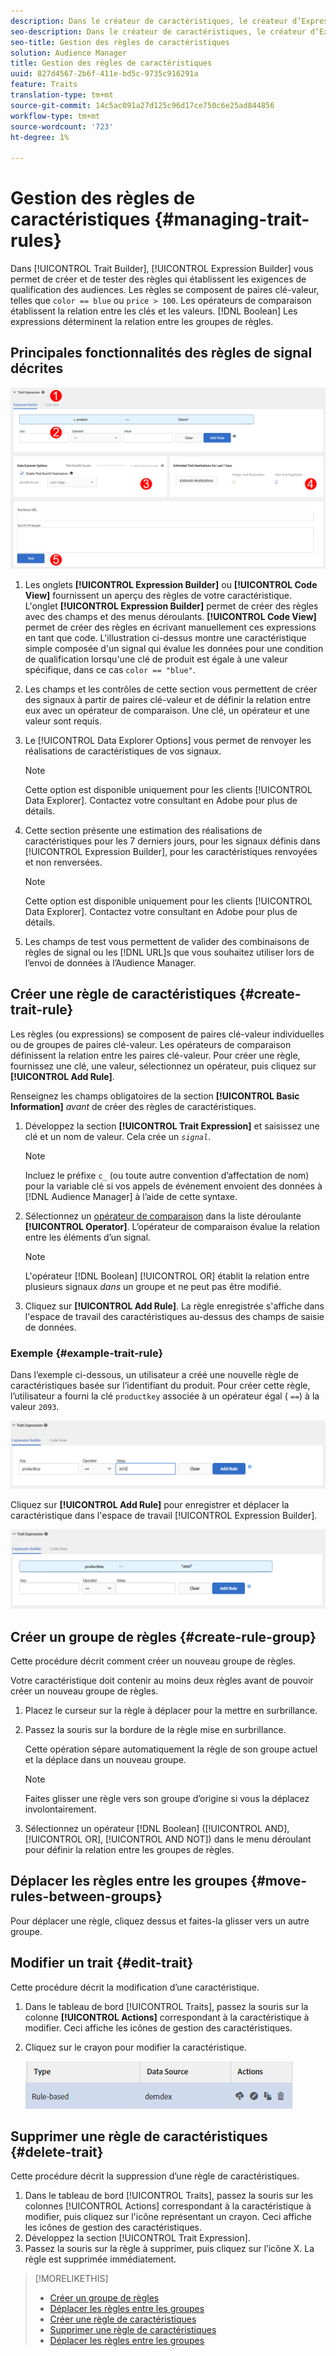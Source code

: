 ```yaml
---
description: Dans le créateur de caractéristiques, le créateur d’Expressions vous permet de créer et de tester des règles qui définissent les exigences de qualification des audiences. Les règles se composent de paires clé-valeur telles que "color == blue" ou "price > 100". Les opérateurs de comparaison établissent la relation entre les clés et les valeurs. Les expressions booléennes déterminent la relation entre les groupes de règles.
seo-description: Dans le créateur de caractéristiques, le créateur d’Expressions vous permet de créer et de tester des règles qui définissent les exigences de qualification des audiences. Les règles se composent de paires clé-valeur telles que "color == blue" ou "price > 100". Les opérateurs de comparaison établissent la relation entre les clés et les valeurs. Les expressions booléennes déterminent la relation entre les groupes de règles.
seo-title: Gestion des règles de caractéristiques
solution: Audience Manager
title: Gestion des règles de caractéristiques
uuid: 827d4567-2b6f-411e-bd5c-9735c916291a
feature: Traits
translation-type: tm+mt
source-git-commit: 14c5ac091a27d125c96d17ce750c6e25ad844856
workflow-type: tm+mt
source-wordcount: '723'
ht-degree: 1%

---
```



# Gestion des règles de caractéristiques {#managing-trait-rules}

Dans [!UICONTROL Trait Builder], [!UICONTROL Expression Builder] vous permet de créer et de tester des règles qui établissent les exigences de qualification des audiences. Les règles se composent de paires clé-valeur, telles que `color == blue` ou `price > 100`. Les opérateurs de comparaison établissent la relation entre les clés et les valeurs. [!DNL Boolean] Les expressions déterminent la relation entre les groupes de règles.

<!-- c_tb_rules.xml -->

## Principales fonctionnalités des règles de signal décrites

![](assets/manage-trait-rules.png)

1. Les onglets **[!UICONTROL Expression Builder]** ou **[!UICONTROL Code View]** fournissent un aperçu des règles de votre caractéristique. L&#39;onglet **[!UICONTROL Expression Builder]** permet de créer des règles avec des champs et des menus déroulants. **[!UICONTROL Code View]** permet de créer des règles en écrivant manuellement ces expressions en tant que code. L&#39;illustration ci-dessus montre une caractéristique simple composée d&#39;un signal qui évalue les données pour une condition de qualification lorsqu&#39;une clé de produit est égale à une valeur spécifique, dans ce cas `color == "blue"`.

1. Les champs et les contrôles de cette section vous permettent de créer des signaux à partir de paires clé-valeur et de définir la relation entre eux avec un opérateur de comparaison. Une clé, un opérateur et une valeur sont requis.
1. Le [!UICONTROL Data Explorer Options] vous permet de renvoyer les réalisations de caractéristiques de vos signaux.

   >[!NOTE]
   >
   >Cette option est disponible uniquement pour les clients [!UICONTROL Data Explorer]. Contactez votre consultant en Adobe pour plus de détails.

1. Cette section présente une estimation des réalisations de caractéristiques pour les 7 derniers jours, pour les signaux définis dans [!UICONTROL Expression Builder], pour les caractéristiques renvoyées et non renversées.

   >[!NOTE]
   >
   >Cette option est disponible uniquement pour les clients [!UICONTROL Data Explorer]. Contactez votre consultant en Adobe pour plus de détails.

1. Les champs de test vous permettent de valider des combinaisons de règles de signal ou les [!DNL URL]s que vous souhaitez utiliser lors de l’envoi de données à l’Audience Manager.

## Créer une règle de caractéristiques {#create-trait-rule}

Les règles (ou expressions) se composent de paires clé-valeur individuelles ou de groupes de paires clé-valeur. Les opérateurs de comparaison définissent la relation entre les paires clé-valeur. Pour créer une règle, fournissez une clé, une valeur, sélectionnez un opérateur, puis cliquez sur **[!UICONTROL Add Rule]**.

<!-- t_tb_create_rules.xml -->

Renseignez les champs obligatoires de la section **[!UICONTROL Basic Information]** *avant* de créer des règles de caractéristiques.

1. Développez la section **[!UICONTROL Trait Expression]** et saisissez une clé et un nom de valeur. Cela crée un *`signal`*.

   >[!NOTE]
   >
   >Incluez le préfixe `c_` (ou toute autre convention d’affectation de nom) pour la variable clé si vos appels de événement envoient des données à [!DNL Audience Manager] à l’aide de cette syntaxe.

1. Sélectionnez un [opérateur de comparaison](../../features/traits/trait-comparison-operators.md) dans la liste déroulante **[!UICONTROL Operator]**. L’opérateur de comparaison évalue la relation entre les éléments d’un signal.

   >[!NOTE]
   >
   >L&#39;opérateur [!DNL Boolean] [!UICONTROL OR] établit la relation entre plusieurs signaux *dans* un groupe et ne peut pas être modifié.

1. Cliquez sur **[!UICONTROL Add Rule]**. La règle enregistrée s&#39;affiche dans l&#39;espace de travail des caractéristiques au-dessus des champs de saisie de données.

### Exemple {#example-trait-rule}

Dans l’exemple ci-dessous, un utilisateur a créé une nouvelle règle de caractéristiques basée sur l’identifiant du produit. Pour créer cette règle, l’utilisateur a fourni la clé `productkey` associée à un opérateur égal ( `==`) à la valeur `2093`.

![](assets/tb_sample_rule1.png)

Cliquez sur **[!UICONTROL Add Rule]** pour enregistrer et déplacer la caractéristique dans l&#39;espace de travail [!UICONTROL Expression Builder].

![](assets/tb_sample_rule2.png)

## Créer un groupe de règles {#create-rule-group}

Cette procédure décrit comment créer un nouveau groupe de règles.

<!-- t_tb_new_rule_group.xml -->

Votre caractéristique doit contenir au moins deux règles avant de pouvoir créer un nouveau groupe de règles.

1. Placez le curseur sur la règle à déplacer pour la mettre en surbrillance.
1. Passez la souris sur la bordure de la règle mise en surbrillance.

   Cette opération sépare automatiquement la règle de son groupe actuel et la déplace dans un nouveau groupe.

   >[!NOTE]
   >
   >Faites glisser une règle vers son groupe d’origine si vous la déplacez involontairement.

1. Sélectionnez un opérateur [!DNL Boolean] ([!UICONTROL AND], [!UICONTROL OR], [!UICONTROL AND NOT]) dans le menu déroulant pour définir la relation entre les groupes de règles.

## Déplacer les règles entre les groupes {#move-rules-between-groups}

Pour déplacer une règle, cliquez dessus et faites-la glisser vers un autre groupe.

## Modifier un trait {#edit-trait}

Cette procédure décrit la modification d’une caractéristique.

<!-- t_tb_edit.xml -->

1. Dans le tableau de bord [!UICONTROL Traits], passez la souris sur la colonne **[!UICONTROL Actions]** correspondant à la caractéristique à modifier. Ceci affiche les icônes de gestion des caractéristiques.
1. Cliquez sur le crayon pour modifier la caractéristique.

   ![](assets/tb_edit_trait.png)

## Supprimer une règle de caractéristiques {#delete-trait}

Cette procédure décrit la suppression d’une règle de caractéristiques.

<!-- t_tb_delete_rule.xml -->

1. Dans le tableau de bord [!UICONTROL Traits], passez la souris sur les colonnes [!UICONTROL Actions] correspondant à la caractéristique à modifier, puis cliquez sur l&#39;icône représentant un crayon. Ceci affiche les icônes de gestion des caractéristiques.
1. Développez la section [!UICONTROL Trait Expression].
1. Passez la souris sur la règle à supprimer, puis cliquez sur l’icône X. La règle est supprimée immédiatement.

>[!MORELIKETHIS]
>
>* [Créer un groupe de règles](../../features/traits/manage-trait-rules.md#create-rule-group)
>* [Déplacer les règles entre les groupes](../../features/traits/manage-trait-rules.md#move-rules-between-groups)
>* [Créer une règle de caractéristiques](../../features/traits/manage-trait-rules.md#create-trait-rule)
>* [Supprimer une règle de caractéristiques](../../features/traits/manage-trait-rules.md#delete-trait)
>* [Déplacer les règles entre les groupes](../../features/traits/manage-trait-rules.md#move-rules-between-groups)

